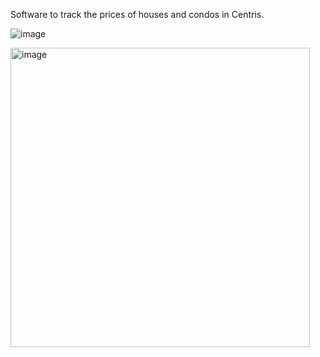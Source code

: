Software to track the prices of houses and condos in Centris.

![image](https://github.com/user-attachments/assets/db5e46be-c218-4aa7-add7-d465ec2e2e46)

<img width="479" alt="image" src="https://github.com/user-attachments/assets/30511a2d-0df1-4cc4-99ad-0c84efdcc98f" />
